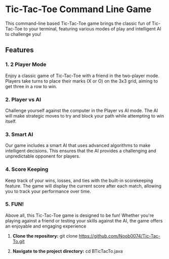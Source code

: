 # Tic-Tac-Toe Command Line Game

This command-line based Tic-Tac-Toe game brings the classic fun of Tic-Tac-Toe to your terminal, featuring various modes of play and intelligent AI to challenge you!

## Features

### 1. 2 Player Mode
Enjoy a classic game of Tic-Tac-Toe with a friend in the two-player mode. Players take turns to place their marks (X or O) on the 3x3 grid, aiming to get three in a row to win.

### 2. Player vs AI
Challenge yourself against the computer in the Player vs AI mode. The AI will make strategic moves to try and block your path while attempting to win itself.

### 3. Smart AI
Our game includes a smart AI that uses advanced algorithms to make intelligent decisions. This ensures that the AI provides a challenging and unpredictable opponent for players.

### 4. Score Keeping
Keep track of your wins, losses, and ties with the built-in scorekeeping feature. The game will display the current score after each match, allowing you to track your performance over time.

### 5. FUN!
Above all, this Tic-Tac-Toe game is designed to be fun! Whether you're playing against a friend or testing your skills against the AI, the game offers an enjoyable and engaging experience

1. **Clone the repository:**
    git clone https://github.com/Noob0074/Tic-Tac-To.git

2. **Navigate to the project directory:**
    cd BTicTacTo.java


